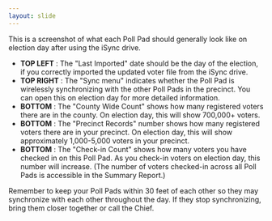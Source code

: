 ```yaml
---
layout: slide
---
```


This is a screenshot of what each Poll Pad should generally look like on election day after using the iSync drive.

- **TOP LEFT** : The &quot;Last Imported&quot; date should be the day of the election, if you correctly imported the updated voter file from the iSync drive.
- **TOP RIGHT** : The &quot;Sync menu&quot; indicates whether the Poll Pad is wirelessly synchronizing with the other Poll Pads in the precinct. You can open this on election day for more detailed information.
- **BOTTOM** : The &quot;County Wide Count&quot; shows how many registered voters there are in the county. On election day, this will show 700,000+ voters.
- **BOTTOM** : The &quot;Precinct Records&quot; number shows how many registered voters there are in your precinct. On election day, this will show approximately 1,000-5,000 voters in your precinct.
- **BOTTOM** : The &quot;Check-in Count&quot; shows how many voters you have checked in on this Poll Pad. As you check-in voters on election day, this number will increase. (The number of voters checked-in across all Poll Pads is accessible in the Summary Report.)

Remember to keep your Poll Pads within 30 feet of each other so they may synchronize with each other throughout the day. If they stop synchronizing, bring them closer together or call the Chief.